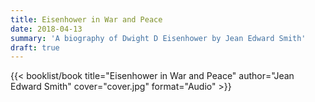 ```yaml
---
title: Eisenhower in War and Peace
date: 2018-04-13
summary: 'A biography of Dwight D Eisenhower by Jean Edward Smith'
draft: true
---
```


{{< booklist/book
title="Eisenhower in War and Peace"
author="Jean Edward Smith"
cover="cover.jpg"
format="Audio" >}}
